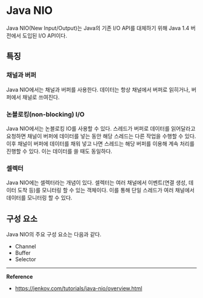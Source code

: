 # Java NIO
Java NIO(New Input/Output)는 Java의 기존 I/O API를 대체하기 위해 Java 1.4 버전에서 도입된 I/O API이다.

## 특징
### 채널과 버퍼
Java NIO에서는 채널과 버퍼를 사용한다.
데이터는 항상 채널에서 버퍼로 읽히거나, 버퍼에서 채널로 쓰여진다.

### 논블로킹(non-blocking) I/O
Java NIO에서는 논블로킹 IO를 사용할 수 있다.
스레드가 버퍼로 데이터를 읽어달라고 요청하면 채널이 버퍼에 데이터를 넣는 동안 해당 스레드는 다른 작업을 수행할 수 있다.
이후 채널이 버퍼에 데이터를 채워 넣고 나면 스레드는 해당 버퍼를 이용해 계속 처리를 진행할 수 있다.
이는 데이터를 쓸 때도 동일하다.

### 셀렉터
Java NIO에는 셀렉터라는 개념이 있다.
셀렉터는 여러 채널에서 이벤트(연결 생성, 데이터 도착 등)를 모니터링 할 수 있는 객체이다.
이를 통해 단일 스레드가 여러 채널에서 데이터를 모니터링 할 수 있다.

## 구성 요소
Java NIO의 주요 구성 요소는 다음과 같다.
- Channel
- Buffer
- Selector

---
**Reference**<br>
- https://jenkov.com/tutorials/java-nio/overview.html
